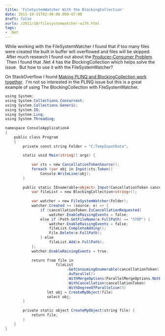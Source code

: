 ```yaml
---
title: 'FileSystemWatcher With the BlockingCollection'
date: 2011-10-31T02:48:00.000-07:00
draft: false
xurlx: /2011/10/filesystemwatcher-with.html
tags: 
- .Net
---
```


While working with the FileSystemWatcher I found that if too many files were created the built in buffer will overflowed and files will be skipped.  After much research I found out about the [Producer-Consumer Problem](http://en.wikipedia.org/wiki/Producer-consumer_problem "Producer-Consumer Problem").  Then I found that .Net 4 has the BlockingCollection which helps solve the issue.  But how to use it with the FileSystemWatcher?  
  
On StackOverflow I found [Making PLINQ and BlockingCollection work together](http://stackoverflow.com/questions/7533067/making-plinq-and-blockingcollection-work-together "Making PLINQ and
      BlockingCollection work together").  I'm not so interested in the PLINQ issue but this is a great example of using The BlockingCollection with FileSystemWatcher.  
  
```csharp
using System;  
using System.Collections.Concurrent;  
using System.Collections.Generic;  
using System.IO;  
using System.Linq;  
using System.Threading;  
  
namespace ConsoleApplication4  
{  
    public class Program  
    {  
        private const string Folder = "C:TempInputData";  
  
        static void Main(string[] args) {  
  
            var cts = new CancellationTokenSource();  
            foreach (var obj in Input(cts.Token))  
                Console.WriteLine(obj);  
        }  
  
        public static IEnumerable<object> Input(CancellationToken cancellationToken) {  
            var fileList = new BlockingCollection<string>();  
  
            var watcher = new FileSystemWatcher(Folder);  
            watcher.Created += (source, e) => {  
                if (cancellationToken.IsCancellationRequested)  
                    watcher.EnableRaisingEvents = false;  
                else if (Path.GetFileName(e.FullPath) == "STOP") {  
                    watcher.EnableRaisingEvents = false;  
                    fileList.CompleteAdding();  
                    File.Delete(e.FullPath);  
                } else  
                    fileList.Add(e.FullPath);  
            };  
            watcher.EnableRaisingEvents = true;  
  
            return from file in  
                       fileList  
                            .GetConsumingEnumerable(cancellationToken)  
                            .AsParallel()  
                            .WithMergeOptions(ParallelMergeOptions.NotBuffered)  
                            .WithCancellation(cancellationToken)  
                            .WithDegreeOfParallelism(5)  
                   let obj = CreateMyObject(file)  
                   select obj;  
        }  
  
        private static object CreateMyObject(string file) {  
            return file;  
        }  
    }  
}  
```